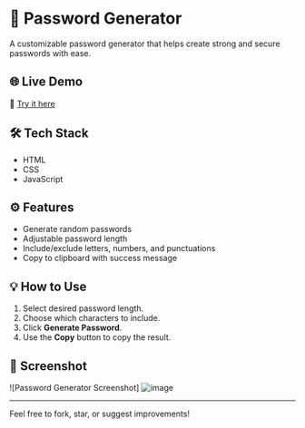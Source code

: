 # 🔐 Password Generator

A customizable password generator that helps create strong and secure passwords with ease.

## 🌐 Live Demo

🔗 [Try it here](https://pradipta762.github.io/password-generator/)

## 🛠 Tech Stack

- HTML  
- CSS  
- JavaScript

## ⚙️ Features

- Generate random passwords
- Adjustable password length
- Include/exclude letters, numbers, and punctuations
- Copy to clipboard with success message

## 💡 How to Use

1. Select desired password length.
2. Choose which characters to include.
3. Click **Generate Password**.
4. Use the **Copy** button to copy the result.

## 📸 Screenshot

![Password Generator Screenshot]
![image](https://github.com/user-attachments/assets/05cc9896-a2b6-413b-82b4-a2f05e3dcf67)

---

Feel free to fork, star, or suggest improvements!
